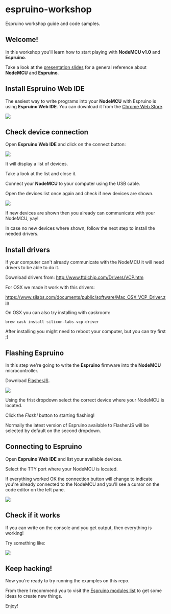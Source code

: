 # espruino-workshop
Espruino workshop guide and code samples.

## Welcome!
In this workshop you'll learn how to start playing with **NodeMCU v1.0** and **Espruino**.

Take a look at the [presentation slides](https://docs.google.com/presentation/d/1fHHawzTsXKqORFoKsoPeVuUxjrIkTUp45e9mtztU_-Q/edit?usp=sharing)
for a general reference about **NodeMCU** and **Espruino**.

## Install Espruino Web IDE

The easiest way to write programs into your **NodeMCU** with Espruino is using **Espruino Web IDE**.
You can download it from the [Chrome Web Store](https://chrome.google.com/webstore/detail/espruino-web-ide/bleoifhkdalbjfbobjackfdifdneehpo).

![](https://cldup.com/2-UW4Wvky--3000x3000.png)

## Check device connection

Open **Espruino Web IDE** and click on the connect button:

![](https://cldup.com/U6vIhXT0ha-2000x2000.png)

It will display a list of devices.

Take a look at the list and close it.

Connect your **NodeMCU** to your computer using the USB cable.

Open the devices list once again and check if new devices are shown.

![](https://cldup.com/fZ1uVOsICn-2000x2000.png)

If new devices are shown then you already can communicate with your NodeMCU, yay!

In case no new devices where shown, follow the next step to install the needed drivers.

## Install drivers

If your computer can't already communicate with the NodeMCU it will need
drivers to be able to do it.

Download drivers from:
http://www.ftdichip.com/Drivers/VCP.htm

For OSX we made it work with this drivers:

https://www.silabs.com/documents/public/software/Mac_OSX_VCP_Driver.zip

On OSX you can also try installing with caskroom:

`brew cask install silicon-labs-vcp-driver`

After installing you might need to reboot your computer, but you can try first ;)

## Flashing Espruino

In this step we're going to write the **Espruino** firmware into the **NodeMCU** microcontroller.

Download [FlasherJS](https://github.com/thingsSDK/flasher.js).

![](https://cldup.com/POJ4rlJVNA-3000x3000.png)

Using the frist dropdown select the correct device where your NodeMCU is located.

Click the _Flash!_ button to starting flashing!

Normally the latest version of Espruino available to FlasherJS will be selected
by default on the second dropdown.

## Connecting to Espruino

Open **Espruino Web IDE** and list your available devices.

Select the TTY port where your NodeMCU is located.

If everything worked OK the connection button will change to indicate
you're already connected to the NodeMCU and you'll see a cursor on the
code editor on the left pane.

![](https://cldup.com/x33CbeBWPB-3000x3000.png)

## Check if it works

If you can write on the console and you get output, then everything is working!

Try something like:

![](https://cldup.com/emaS8d29GT-2000x2000.png)

## Keep hacking!

Now you're ready to try running the examples on this repo.

From there I recommend you to visit the [Espruino modules list](https://www.espruino.com/Modules)
to get some ideas to create new things.

Enjoy!
